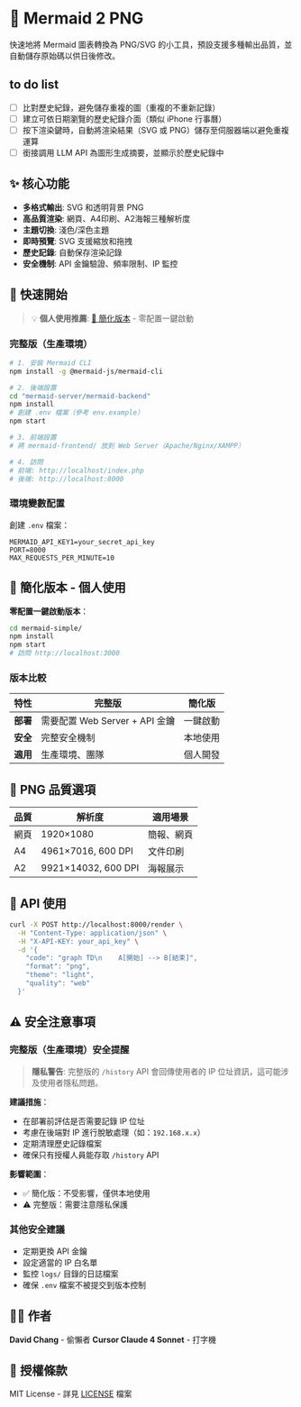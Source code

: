 # 🎨 Mermaid 2 PNG

快速地將 Mermaid 圖表轉換為 PNG/SVG 的小工具，預設支援多種輸出品質，並自動儲存原始碼以供日後修改。

## to do list

- [ ] 比對歷史紀錄，避免儲存重複的圖（重複的不重新記錄）
- [ ] 建立可依日期瀏覽的歷史紀錄介面（類似 iPhone 行事曆）
- [ ] 按下渲染鍵時，自動將渲染結果（SVG 或 PNG）儲存至伺服器端以避免重複運算
- [ ] 銜接調用 LLM API 為圖形生成摘要，並顯示於歷史紀錄中

## ✨ 核心功能

- **多格式輸出**: SVG 和透明背景 PNG
- **高品質渲染**: 網頁、A4印刷、A2海報三種解析度
- **主題切換**: 淺色/深色主題
- **即時預覽**: SVG 支援縮放和拖拽
- **歷史記錄**: 自動保存渲染記錄
- **安全機制**: API 金鑰驗證、頻率限制、IP 監控

## 🚀 快速開始

> 💡 **個人使用推薦**: [🎯 簡化版本](#-簡化版本---個人使用) - 零配置一鍵啟動

### 完整版（生產環境）

```bash
# 1. 安裝 Mermaid CLI
npm install -g @mermaid-js/mermaid-cli

# 2. 後端設置
cd "mermaid-server/mermaid-backend"
npm install
# 創建 .env 檔案（參考 env.example）
npm start

# 3. 前端設置
# 將 mermaid-frontend/ 放到 Web Server（Apache/Nginx/XAMPP）

# 4. 訪問
# 前端: http://localhost/index.php
# 後端: http://localhost:8000
```

### 環境變數配置

創建 `.env` 檔案：
```env
MERMAID_API_KEY1=your_secret_api_key
PORT=8000
MAX_REQUESTS_PER_MINUTE=10
```

## 🎯 簡化版本 - 個人使用

**零配置一鍵啟動版本**：

```bash
cd mermaid-simple/
npm install
npm start
# 訪問 http://localhost:3000
```

### 版本比較

| 特性 | 完整版 | 簡化版 |
|------|--------|--------|
| **部署** | 需要配置 Web Server + API 金鑰 | 一鍵啟動 |
| **安全** | 完整安全機制 | 本地使用 |
| **適用** | 生產環境、團隊 | 個人開發 |

## 🎨 PNG 品質選項

| 品質 | 解析度 | 適用場景 |
|------|--------|----------|
| 網頁 | 1920×1080 | 簡報、網頁 |
| A4 | 4961×7016, 600 DPI | 文件印刷 |
| A2 | 9921×14032, 600 DPI | 海報展示 |

## 🔧 API 使用

```bash
curl -X POST http://localhost:8000/render \
  -H "Content-Type: application/json" \
  -H "X-API-KEY: your_api_key" \
  -d '{
    "code": "graph TD\n    A[開始] --> B[結束]",
    "format": "png",
    "theme": "light",
    "quality": "web"
  }'
```

## ⚠️ 安全注意事項

### 完整版（生產環境）安全提醒

> **隱私警告**: 完整版的 `/history` API 會回傳使用者的 IP 位址資訊，這可能涉及使用者隱私問題。

**建議措施**：
- 在部署前評估是否需要記錄 IP 位址
- 考慮在後端對 IP 進行脫敏處理（如：`192.168.x.x`）
- 定期清理歷史記錄檔案
- 確保只有授權人員能存取 `/history` API

**影響範圍**：
- ✅ 簡化版：不受影響，僅供本地使用
- ⚠️ 完整版：需要注意隱私保護

### 其他安全建議

- 定期更換 API 金鑰
- 設定適當的 IP 白名單
- 監控 `logs/` 目錄的日誌檔案
- 確保 `.env` 檔案不被提交到版本控制

## 👨‍💻 作者

**David Chang** - 偷懶者
**Cursor Claude 4 Sonnet** - 打字機

## 📄 授權條款

MIT License - 詳見 [LICENSE](LICENSE) 檔案
